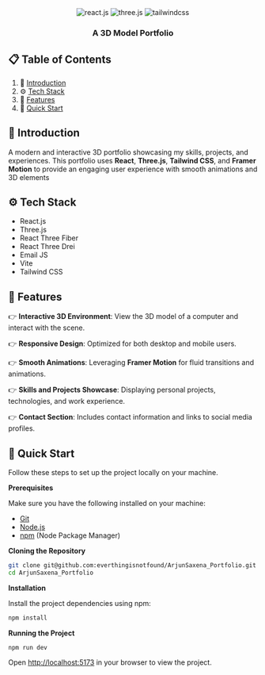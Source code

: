 <div align="center">

  <div>
    <img src="https://img.shields.io/badge/-React_JS-black?style=for-the-badge&logoColor=white&logo=react&color=61DAFB" alt="react.js" />
    <img src="https://img.shields.io/badge/-Three_JS-black?style=for-the-badge&logoColor=white&logo=threedotjs&color=000000" alt="three.js" />
    <img src="https://img.shields.io/badge/-Tailwind_CSS-black?style=for-the-badge&logoColor=white&logo=tailwindcss&color=06B6D4" alt="tailwindcss" />
  </div>

  <h3 align="center">A 3D Model Portfolio</h3>
</div>

## 📋 <a name="table">Table of Contents</a>

1. 🤖 [Introduction](#introduction)
2. ⚙️ [Tech Stack](#tech-stack)
3. 🔋 [Features](#features)
4. 🤸 [Quick Start](#quick-start)


## <a name="introduction">🤖 Introduction</a>

A modern and interactive 3D portfolio showcasing my skills, projects, and experiences. This portfolio uses **React**, **Three.js**, **Tailwind CSS**, and **Framer Motion** to provide an engaging user experience with smooth animations and 3D elements

## <a name="tech-stack">⚙️ Tech Stack</a>

- React.js
- Three.js
- React Three Fiber
- React Three Drei
- Email JS
- Vite
- Tailwind CSS

## <a name="features">🔋 Features</a>

👉 **Interactive 3D Environment**: View the 3D model of a computer and interact with the scene.

👉 **Responsive Design**: Optimized for both desktop and mobile users.

👉 **Smooth Animations**: Leveraging **Framer Motion** for fluid transitions and animations.

👉 **Skills and Projects Showcase**: Displaying personal projects, technologies, and work experience.

👉 **Contact Section**: Includes contact information and links to social media profiles.

## <a name="quick-start">🤸 Quick Start</a>

Follow these steps to set up the project locally on your machine.

**Prerequisites**

Make sure you have the following installed on your machine:

- [Git](https://git-scm.com/)
- [Node.js](https://nodejs.org/en)
- [npm](https://www.npmjs.com/) (Node Package Manager)

**Cloning the Repository**

```bash
git clone git@github.com:everthingisnotfound/ArjunSaxena_Portfolio.git
cd ArjunSaxena_Portfolio
```

**Installation**

Install the project dependencies using npm:

```bash
npm install
```
**Running the Project**

```bash
npm run dev
```

Open [http://localhost:5173](http://localhost:5173) in your browser to view the project.

